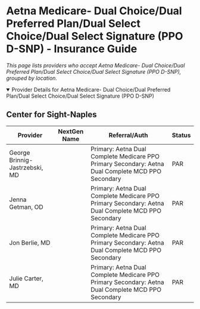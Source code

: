 # Aetna Medicare- Dual Choice/Dual Preferred Plan/Dual Select Choice/Dual Select Signature (PPO D-SNP) - Insurance Guide

*This page lists providers who accept Aetna Medicare- Dual Choice/Dual Preferred Plan/Dual Select Choice/Dual Select Signature (PPO D-SNP), grouped by location.*

<details open><summary>Provider Details for Aetna Medicare- Dual Choice/Dual Preferred Plan/Dual Select Choice/Dual Select Signature (PPO D-SNP)</summary>

## Center for Sight-Naples

| Provider | NextGen Name | Referral/Auth | Status |
|----------|-------------|--------------|--------|
| George Brinnig-Jastrzebski, MD |  | Primary: Aetna Dual Complete Medicare PPO Primary                                                 Secondary: Aetna Dual Complete MCD PPO Secondary | PAR |
| Jenna Getman, OD |  | Primary: Aetna Dual Complete Medicare PPO Primary                                                 Secondary: Aetna Dual Complete MCD PPO Secondary | PAR |
| Jon Berlie, MD |  | Primary: Aetna Dual Complete Medicare PPO Primary                                                 Secondary: Aetna Dual Complete MCD PPO Secondary | PAR |
| Julie Carter, MD |  | Primary: Aetna Dual Complete Medicare PPO Primary                                                 Secondary: Aetna Dual Complete MCD PPO Secondary | PAR |

</details>

